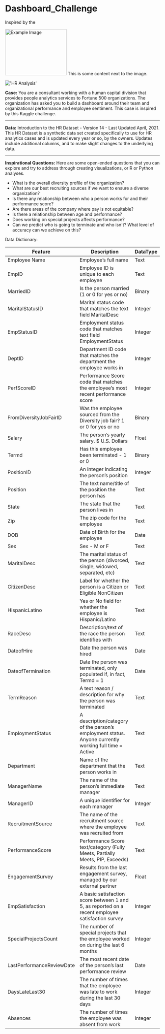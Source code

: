 # Dashboard_Challenge

Inspired by the 

<img src="(https://github.com/robertoalatorre33/HR_Analytics_Dashboard_Challenge/blob/281a8ce87aae81cfcee5ce83e46d69c681f4f92a/Visuals/Organizational%20Engagement%20Dashboard.jpg)" alt="Example Image" width="200" height="150"> This is some content next to the image.


!['HR Analysis'](https://github.com/robertoalatorre33/HR_Analytics_Dashboard_Challenge/blob/281a8ce87aae81cfcee5ce83e46d69c681f4f92a/Visuals/Organizational%20Engagement%20Dashboard.jpg) 

**Case:** You are a consultant working with a human capital division that provides people analytics services to Fortune 500 organizations. The organization has asked you to build a dashboard around their team and organizational performance and employee sentiment. This case is inspired by this Kaggle challenge.

--- 

**Data:** Introduction to the HR Dataset - Version 14 - Last Updated April, 2021. This HR Dataset is a synthetic data set created specifically to use for HR analytics cases and is updated every year or so, by the owners. Updates include additional columns, and to make slight changes to the underlying data.

---

**Inspirational Questions:** Here are some open-ended questions that you can explore and try to address through creating visualizations, or R or Python analyses.

* What is the overall diversity profile of the organization?
* What are our best recruiting sources if we want to ensure a diverse organization?
* Is there any relationship between who a person works for and their performance score?
* Are there areas of the company where pay is not equitable?
* Is there a relationship between age and performance?
* Does working on special projects affects performance?
* Can we predict who is going to terminate and who isn't? What level of accuracy can we achieve on this?

Data Dictionary:

| Feature                  | Description                                                                               | DataType |
|--------------------------|-------------------------------------------------------------------------------------------|----------|
| Employee Name            | Employee’s full name                                                                      | Text     |
| EmpID                    | Employee ID is unique to each employee                                                   | Text     |
| MarriedID                | Is the person married (1 or 0 for yes or no)                                             | Binary   |
| MaritalStatusID          | Marital status code that matches the text field MaritalDesc                              | Integer  |
| EmpStatusID              | Employment status code that matches text field EmploymentStatus                         | Integer  |
| DeptID                   | Department ID code that matches the department the employee works in                     | Integer  |
| PerfScoreID              | Performance Score code that matches the employee’s most recent performance score         | Integer  |
| FromDiversityJobFairID   | Was the employee sourced from the Diversity job fair? 1 or 0 for yes or no               | Binary   |
| Salary                   | The person’s yearly salary. $ U.S. Dollars                                                | Float    |
| Termd                    | Has this employee been terminated - 1 or 0                                               | Binary   |
| PositionID               | An integer indicating the person’s position                                               | Integer  |
| Position                 | The text name/title of the position the person has                                       | Text     |
| State                    | The state that the person lives in                                                        | Text     |
| Zip                      | The zip code for the employee                                                             | Text     |
| DOB                      | Date of Birth for the employee                                                            | Date     |
| Sex                      | Sex - M or F                                                                              | Text     |
| MaritalDesc              | The marital status of the person (divorced, single, widowed, separated, etc)              | Text     |
| CitizenDesc              | Label for whether the person is a Citizen or Eligible NonCitizen                          | Text     |
| HispanicLatino           | Yes or No field for whether the employee is Hispanic/Latino                               | Text     |
| RaceDesc                 | Description/text of the race the person identifies with                                   | Text     |
| DateofHire               | Date the person was hired                                                                 | Date     |
| DateofTermination        | Date the person was terminated, only populated if, in fact, Termd = 1                      | Date     |
| TermReason               | A text reason / description for why the person was terminated                             | Text     |
| EmploymentStatus         | A description/category of the person’s employment status. Anyone currently working full time = Active | Text |
| Department               | Name of the department that the person works in                                           | Text     |
| ManagerName              | The name of the person’s immediate manager                                               | Text     |
| ManagerID                | A unique identifier for each manager                                                     | Integer  |
| RecruitmentSource        | The name of the recruitment source where the employee was recruited from                  | Text     |
| PerformanceScore         | Performance Score text/category (Fully Meets, Partially Meets, PIP, Exceeds)               | Text     |
| EngagementSurvey         | Results from the last engagement survey, managed by our external partner                  | Float    |
| EmpSatisfaction          | A basic satisfaction score between 1 and 5, as reported on a recent employee satisfaction survey | Integer |
| SpecialProjectsCount     | The number of special projects that the employee worked on during the last 6 months       | Integer  |
| LastPerformanceReviewDate| The most recent date of the person’s last performance review                              | Date     |
| DaysLateLast30           | The number of times that the employee was late to work during the last 30 days            | Integer  |
| Absences                 | The number of times the employee was absent from work                                     | Integer  |
